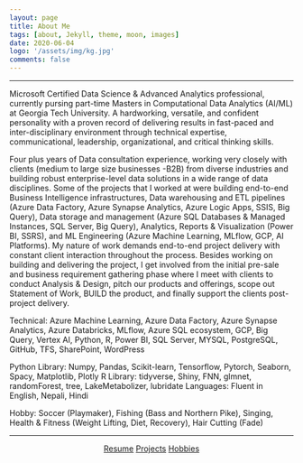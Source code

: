 ```yaml
---
layout: page
title: About Me
tags: [about, Jekyll, theme, moon, images]
date: 2020-06-04
logo: '/assets/img/kg.jpg'
comments: false
---
```

<hr/>

Microsoft Certified Data Science & Advanced Analytics professional, currently pursing part-time Masters in Computational Data Analytics (AI/ML) at Georgia Tech University. A hardworking, versatile, and confident personality with a proven record of delivering results in fast-paced and inter-disciplinary environment through technical expertise, communicational, leadership, organizational, and critical thinking skills.
 
Four plus years of Data consultation experience, working very closely with clients (medium to large size businesses -B2B) from diverse industries and building robust enterprise-level data solutions in a wide range of data disciplines. Some of the projects that I worked at were building end-to-end Business Intelligence infrastructures, Data warehousing and ETL pipelines (Azure Data Factory, Azure Synapse Analytics, Azure Logic Apps, SSIS, Big Query), Data storage and management (Azure SQL Databases & Managed Instances, SQL Server, Big Query), Analytics, Reports & Visualization (Power BI, SSRS), and ML Engineering (Azure Machine Learning, MLflow, GCP, AI Platforms). My nature of work demands end-to-end project delivery with constant client interaction throughout the process. Besides working on building and delivering the project, I get involved from the initial pre-sale and business requirement gathering phase where I meet with clients to conduct Analysis & Design, pitch our products and offerings, scope out Statement of Work, BUILD the product, and finally support the clients post-project delivery. 

Technical: Azure Machine Learning, Azure Data Factory, Azure Synapse Analytics, Azure Databricks, MLflow, Azure SQL ecosystem, GCP, Big Query, Vertex AI, Python, R, Power BI, SQL Server, MYSQL, PostgreSQL, GitHub, TFS, SharePoint, WordPress

Python Library: Numpy, Pandas, Scikit-learn, Tensorflow, Pytorch, Seaborn, Spacy, Matplotlib, Plotly
R Library: tidyverse, Shiny, FNN, glmnet, randomForest, tree, LakeMetabolizer, lubridate
Languages: Fluent in English, Nepali, Hindi

Hobby: Soccer (Playmaker), Fishing (Bass and Northern Pike), Singing, Health & Fitness (Weight Lifting, Diet, Recovery), Hair Cutting (Fade)

<hr/>
<center>
    <div class="btn-group">
        <a href="hhttps://drive.google.com/file/d/1_UImK4nxFH3U1x3XrW1rbRCWo0pdjTxD/view" class="btn btn-primary">Resume</a>
        <a href="https://gurungkshitij.github.io//posts/" class="btn btn-primary">Projects</a>
        <a href="https://gurungkshitij.github.io/projects/" class="btn btn-primary"> Hobbies</a>    
    </div>
</center>
